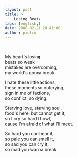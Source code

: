 ```yaml
---
layout: post
title: >
    Losing Beats
tags: [english,]
date: 2008-02-21 20:41:00
author: pietro
---
```

<br/>               <p>My heart's losing<br/>beats so weak<br/>mistakes are overcoming,<br/>my world's gonna break.</p> <p>I hate these little actions,<br/>these moments so outcrying,<br/>sign in me of factions,<br/>so conflict, so dying.</p> <p>Starving love, starving soul,<br/>food's here, but cannot get it,<br/>so I cry so hard I howl,<br/>cause I'm afraid of what I'll meet.</p> <p>So hard you can hear it,<br/>so pale you can smell it,<br/>so sad you can cry it,<br/>so mad you wanna break.</p>       <br/>                                  

